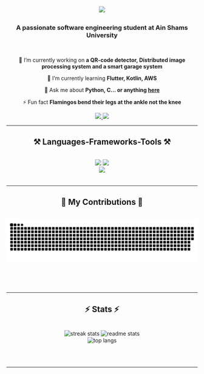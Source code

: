 <h1 align="center">
    <img src="https://readme-typing-svg.herokuapp.com?font=roboto+mono&weight=800&size=35&duration=4000&pause=1000&color=FA2770&center=true&vCenter=true&random=false&width=600&height=70&lines=Hi+There+%F0%9F%91%8B%F0%9F%8F%BC+;I'm+Norhan+%F0%9F%A7%95%F0%9F%8F%BC%F0%9F%91%A9%F0%9F%8F%BC%E2%80%8D%F0%9F%92%BB;" />
</h1>

<h3 align="center">A passionate software engineering student at Ain Shams University</h3>

<br/>

<div align="center">
 
 🔭 I’m currently working on **a QR-code detector, Distributed image processing system and a smart garage system**
 
 🌱 I’m currently learning **Flutter, Kotlin, AWS**

💬 Ask me about **Python, C... or anything [here](https://github.com/Norhan-salem/Norhan-salem/issues)**

⚡ Fun fact **Flamingos bend their legs at the ankle not the knee**

 </div>
 
<div align="center"> 
  <a href="mailto:norhansalem581@gmail.com">
    <img src="https://img.shields.io/badge/Gmail-333333?style=for-the-badge&logo=gmail&logoColor=pink" />
  </a>
  <a href="https://linkedin.com/in/norhanwaleed" target="_blank">
    <img src="https://img.shields.io/badge/LinkedIn-333333?style=for-the-badge&logo=linkedin&logoColor=pink" target="_blank" />
  </a>
</div>

 <hr/>
 
<h2 align="center">⚒️ Languages-Frameworks-Tools ⚒️</h2>
<br/>
<div align="center">
    <img src="https://skillicons.dev/icons?i=flutter,dart,py,c,cpp,java,kotlin,javascript,react,html,css" />
    <img src="https://skillicons.dev/icons?i=powershell,bash,emacs,vim,linux,ubuntu,vscode,androidstudio,arduino,mongodb" /><br>
    <img src="https://skillicons.dev/icons?i=mysql,github,git,githubactions,opencv,ps,pytorch,tensorflow" /><br>
</div>

<br/>
<hr/>

<div align="center">
  <h2>🐍 My Contributions 🐍</h2>
  <br>
  <img alt="snake eating my contributions" src="https://raw.githubusercontent.com/Norhan-salem/Norhan-salem/output/github-contribution-grid-snake.svg" />
  
  <br/><br/><br/>
</div>

<hr/>

<h2 align="center">⚡ Stats ⚡</h2>
<br>
<div align=center>
  <img width=390 src="https://streak-stats.demolab.com/?user=Norhan-salem&count_private=true&theme=radical&border_radius=10" alt="streak stats"/>
  <img width=390 src="https://github-readme-stats.vercel.app/api?username=Norhan-salem&count_private=true&show_icons=true&theme=radical&rank_icon=github&border_radius=10" alt="readme stats" />
  <br/>
  <img width=325 align="center" src="https://github-readme-stats.vercel.app/api/top-langs/?username=Norhan-salem&hide=HTML&langs_count=8&layout=compact&theme=radical&border_radius=10&size_weight=0.5&count_weight=0.5&exclude_repo=github-readme-stats" alt="top langs" />
</div>

<br/><br/>

<hr/>

<br/>

